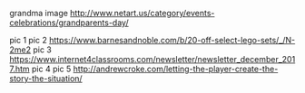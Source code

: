 grandma image http://www.netart.us/category/events-celebrations/grandparents-day/

pic 1 
pic 2 https://www.barnesandnoble.com/b/20-off-select-lego-sets/_/N-2me2
pic 3 https://www.internet4classrooms.com/newsletter/newsletter_december_2017.htm
pic 4
pic 5 http://andrewcroke.com/letting-the-player-create-the-story-the-situation/
